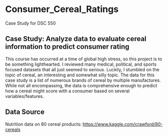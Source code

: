 # Consumer_Cereal_Ratings
Case Study for DSC 550

## Case Study: Analyze data to evaluate cereal information to predict consumer rating
This course has occurred at a time of global high stress, so this project is to be something lighthearted. I reviewed many medical, political, and sports focused datasets that all just seemed to serious. Luckily, I stumbled on the topic of cereal, an interesting and somewhat silly topic. The data for this case study is a list of numerous brands of cereal by multiple manufactures. While not all encompassing, the data is comprehensive enough to predict how a cereal might score with a consumer based on several variables/features.

## Data Source
Nutrition data on 80 cereal products: https://www.kaggle.com/crawford/80-cereals
